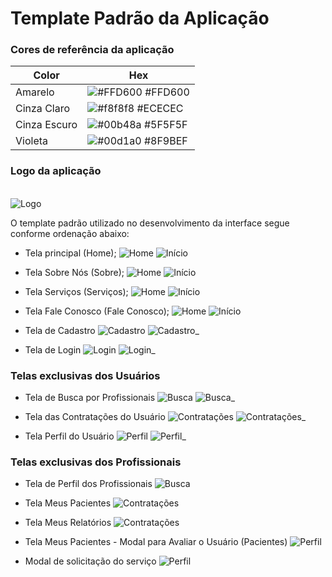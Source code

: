 # Template Padrão da Aplicação


### Cores de referência da aplicação

| Color             | Hex                                                                |
| ----------------- | ------------------------------------------------------------------ |
| Amarelo | ![#FFD600](https://via.placeholder.com/10/ffd600?text=+) #FFD600 |
| Cinza Claro | ![#f8f8f8](https://via.placeholder.com/10/ECECEC?text=+) #ECECEC |
| Cinza Escuro | ![#00b48a](https://via.placeholder.com/10/5F5F5F?text=+) #5F5F5F |
| Violeta | ![#00d1a0](https://via.placeholder.com/10/8F9BEF?text=+) #8F9BEF |




### Logo da aplicação
<br>![Logo](../src/código-fonte/img/logo.png)


O template padrão utilizado no desenvolvimento da interface segue conforme ordenação abaixo:

- Tela principal (Home);
![Home](../docs/img/Template%20Padrão%20-%20Home.png)
![Início](../docs/img/Página%20Inicial.png)

- Tela Sobre Nós (Sobre);
![Home](../docs/img/Template%20Padrão%20-%20Home.png)
![Início](../docs/img/Sobre%20Nós.png)

- Tela Serviços (Serviços);
![Home](../docs/img/Template%20Padrão%20-%20Home.png)
![Início](../docs/img/Serviços.png)

- Tela Fale Conosco (Fale Conosco);
![Home](../docs/img/Template%20Padrão%20-%20Home.png)
![Início](../docs/img/Fale%20Conosco.png)


- Tela de Cadastro
![Cadastro](../docs/img/Template%20Padrão%20-%20Cadastro.png)
![Cadastro_](../docs/img/Página%20de%20Cadastro%20-%20Usuário.png)

- Tela de Login
![Login](../docs/img/Template%20Padrão%20-%20Login.png)
![Login_](../docs/img/Página%20de%20Login%20-%20Usuário%20e%20Profissional.png)

### Telas exclusivas dos Usuários

- Tela de Busca por Profissionais
![Busca](../docs/img/Template%20Padrão%20-%20Busca%20de%20Profissionais.png)
![Busca_](../docs/img/Página%20de%20Navegação%20-%20Usuário.png)

- Tela das Contratações do Usuário
![Contratações](../docs/img/Template%20Padrão%20-%20Minhas%20contratações.png)
![Contratações_](../docs/img/Página%20-%20Minhas%20Contratações.png)

- Tela Perfil do Usuário
![Perfil](../docs/img/Template%20Padrão%20-%20Meu%20perfil.png)
![Perfil_](../docs/img/Página%20-%20Meu%20Perfil%20(Usuário).png)



### Telas exclusivas dos Profissionais

- Tela de Perfil dos Profissionais
![Busca](../docs/img/Página%20de%20Navegação%20-%20Profissional.png)

- Tela Meus Pacientes
![Contratações](../docs/img/Página%20Meus%20Pacientes.png)

- Tela Meus Relatórios
![Contratações](../docs/img/Página%20Relatórios.png)


- Tela Meus Pacientes - Modal para Avaliar o Usuário (Pacientes)
![Perfil](../docs/img/Página%20Meus%20Pacientes%20(modal%20ativo).png)


- Modal de solicitação do serviço
![Perfil](../docs/img/Confirmação%20de%20Agendamento%20(Profissional).png)

